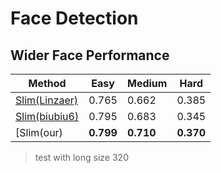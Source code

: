# Face Detection

## Wider Face Performance
 
 Method|Easy|Medium|Hard
------|--------|----------|--------
[Slim(Linzaer)](https://github.com/Linzaer/Ultra-Light-Fast-Generic-Face-Detector-1MB)|0.765     |0.662       |0.385
[Slim(biubiu6)](https://github.com/biubug6/Face-Detector-1MB-with-landmark)|0.795     |0.683       |0.345
[Slim(our)|**0.799**     |**0.710**       | **0.370**

> test with long size 320

